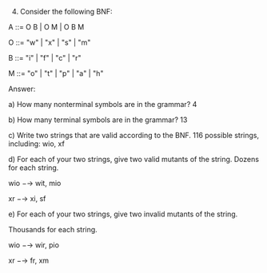 4. Consider the following BNF:

A ::= O B | O M | O B M

O ::= "w" | "x" | "s" | "m"

B ::= "i" | "f" | "c" | "r"

M ::= "o" | "t" | "p" | "a" | "h"


Answer:

a) How many nonterminal symbols are in the grammar? 4

b) How many terminal symbols are in the grammar? 13

c) Write two strings that are valid according to the BNF. 116 possible strings, including: wio, xf

d) For each of your two strings, give two valid mutants of the string. Dozens for each string.

wio −→ wit, mio

xr −→ xi, sf

e) For each of your two strings, give two invalid mutants of the string. 

Thousands for each string.

wio −→ wir, pio

xr −→ fr, xm
